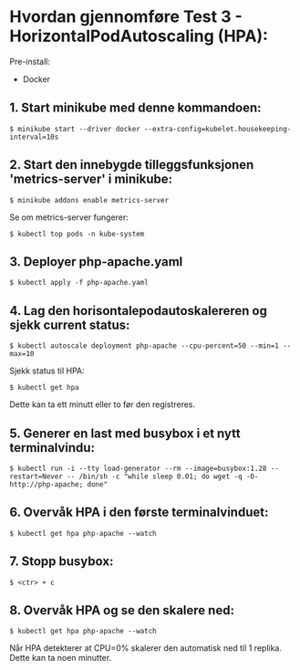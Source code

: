 # Hvordan gjennomføre Test 3 - HorizontalPodAutoscaling (HPA):

Pre-install:
- Docker

## 1. Start minikube med denne kommandoen:
```
$ minikube start --driver docker --extra-config=kubelet.housekeeping-interval=10s
```
## 2. Start den innebygde tilleggsfunksjonen 'metrics-server' i minikube:
```
$ minikube addons enable metrics-server
```
Se om metrics-server fungerer:
```
$ kubectl top pods -n kube-system            
```
## 3. Deployer php-apache.yaml
```
$ kubectl apply -f php-apache.yaml
```
## 4. Lag den horisontalepodautoskalereren og sjekk current status:
```
$ kubectl autoscale deployment php-apache --cpu-percent=50 --min=1 --max=10
```
Sjekk status til HPA:
```
$ kubectl get hpa
```
Dette kan ta ett minutt eller to før den registreres.

## 5. Generer en last med busybox i et nytt terminalvindu:
```
$ kubectl run -i --tty load-generator --rm --image=busybox:1.28 --restart=Never -- /bin/sh -c "while sleep 0.01; do wget -q -O- http://php-apache; done"
```
## 6. Overvåk HPA i den første terminalvinduet:
```
$ kubectl get hpa php-apache --watch
```
## 7. Stopp busybox:
```
$ <ctr> + c
```
## 8. Overvåk HPA og se den skalere ned:
```
$ kubectl get hpa php-apache --watch  
```
Når HPA detekterer at CPU=0% skalerer den automatisk ned til 1 replika. Dette kan ta noen minutter.
